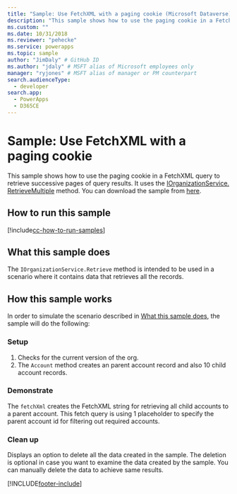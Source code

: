 ```yaml
---
title: "Sample: Use FetchXML with a paging cookie (Microsoft Dataverse) | Microsoft Docs" # Intent and product brand in a unique string of 43-59 chars including spaces
description: "This sample shows how to use the paging cookie in a FetchXML" # 115-145 characters including spaces. This abstract displays in the search result.
ms.custom: ""
ms.date: 10/31/2018
ms.reviewer: "pehecke"
ms.service: powerapps
ms.topic: sample
author: "JimDaly" # GitHub ID
ms.author: "jdaly" # MSFT alias of Microsoft employees only
manager: "ryjones" # MSFT alias of manager or PM counterpart
search.audienceType: 
  - developer
search.app: 
  - PowerApps
  - D365CE
---
```

# Sample: Use FetchXML with a paging cookie



<!-- This could be greatly simplified IMHO 
https://docs.microsoft.com/dynamics365/customer-engagement/developer/org-service/sample-use-fetchxml-paging-cookie
-->
This sample shows how to use the paging cookie in a FetchXML query to retrieve successive pages of query results. It uses the [IOrganizationService. RetrieveMultiple](/dotnet/api/microsoft.xrm.sdk.iorganizationservice.retrievemultiple?view=dynamics-general-ce-9) method. You can download the sample from [here](https://github.com/Microsoft/PowerApps-Samples/tree/master/cds/orgsvc/C%23/UseFetchXMLWithPaging).

## How to run this sample

[!include[cc-how-to-run-samples](../../includes/cc-how-to-run-samples.md)]

## What this sample does

The `IOrganizationService.Retrieve` method is intended to be used in a scenario where it contains data that retrieves all the records.

## How this sample works

In order to simulate the scenario described in [What this sample does](#what-this-sample-does), the sample will do the following:

### Setup

1. Checks for the current version of the org.
1. The `Account` method creates an parent account record and also 10 child account records.

### Demonstrate

The `fetchXml` creates the FetchXML string for retrieving all child accounts to a parent account. This fetch query is using 1 placeholder to specify the parent account id for filtering out required accounts.

### Clean up

Displays an option to delete all the data created in the sample. The deletion is optional in case you want to examine the data created by the sample. You can manually delete the data to achieve same results.



[!INCLUDE[footer-include](../../../../includes/footer-banner.md)]
